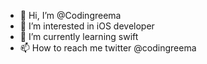 - 👋 Hi, I’m @Codingreema
- 👀 I’m interested in iOS developer
- 🌱 I’m currently learning swift
- 📫 How to reach me twitter @codingreema

<!---
Codingreema/Codingreema is a ✨ special ✨ repository because its `README.md` (this file) appears on your GitHub profile.
You can click the Preview link to take a look at your changes.
--->
